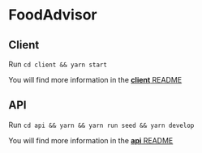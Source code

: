 # FoodAdvisor

## Client

Run `cd client && yarn start`

You will find more information in the [**client** README](./client)

## API

Run `cd api && yarn && yarn run seed && yarn develop`

You will find more information in the [**api** README](./api)
